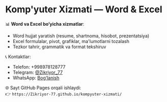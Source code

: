 # Komp'yuter Xizmati — Word & Excel

📊 **Word va Excel bo‘yicha xizmatlar**:
- Word hujjat yaratish (resume, shartnoma, hisobot, prezentatsiya)
- Excel formulalar, pivot, grafiklar, ma'lumotlarni tozalash
- Tezkor tahrir, grammatik va format tekshiruv

📞 Kontaktlar:
- Telefon: +998978128777
- Telegram: [@Zikriyor_77](https://t.me/Zikriyor_77)
- WhatsApp: [Bog‘lanish](https://wa.me/998978128777)

🌐 Sayt GitHub Pages orqali ishlaydi:  
👉 `https://Zikriyor-77.github.io/kompyuter-xizmati/`
